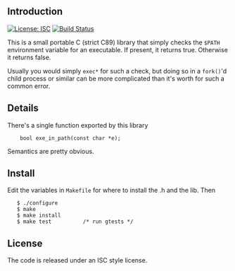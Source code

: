 Introduction
------------

[![License: ISC](https://img.shields.io/badge/license-ISC-blue.svg "License: ISC")](LICENSE)
[![Build Status](https://travis-ci.org/ryanflannery/exe_in_path.svg?branch=master)](https://travis-ci.org/ryanflannery/exe_in_path)

This is a small portable C (strict C89) library that simply checks the `$PATH`
environment variable for an executable. If present, it returns true. Otherwise
it returns false.

Usually you would simply `exec*` for such a check, but doing so in a `fork()`'d
child process or similar can be more complicated than it's worth for such a
common error.


Details
-------
There's a single function exported by this library

```
    bool exe_in_path(const char *e);
```

Semantics are pretty obvious.

Install
-------
Edit the variables in `Makefile` for where to install the .h and the lib.
Then
```
   $ ./configure
   $ make
   $ make install
   $ make test          /* run gtests */
```

License
-------
The code is released under an ISC style license.
